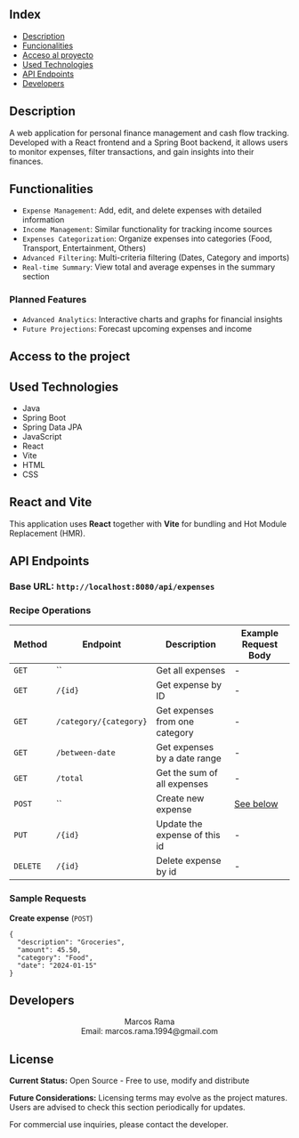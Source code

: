 
## Index

* [Description](#description)
* [Funcionalities](#functionalities)
* [Acceso al proyecto](#access-to-the-project)
* [Used Technologies](#used-technologies)
* [API Endpoints](#api-endpoints)
* [Developers](#developers)


## Description
A web application for personal finance management and cash flow tracking. Developed with a React frontend and a Spring Boot backend, it allows users to monitor expenses, filter transactions, and gain insights into their finances.

## Functionalities
- `Expense Management`: Add, edit, and delete expenses with detailed information
- `Income Management`: Similar functionality for tracking income sources
- `Expenses Categorization`: Organize expenses into categories (Food, Transport, Entertainment, Others)
- `Advanced Filtering`: Multi-criteria filtering (Dates, Category and imports)
- `Real-time Summary`: View total and average expenses in the summary section

### Planned Features
- `Advanced Analytics`: Interactive charts and graphs for financial insights
- `Future Projections`: Forecast upcoming expenses and income


## Access to the project


## Used Technologies
  * Java</br>
  * Spring Boot</br>
  * Spring Data JPA</br>
  * JavaScript</br>
  * React</br>
  * Vite</br>
  * HTML</br>
  * CSS</br>

## React and Vite
This application uses **React** together with **Vite** for bundling and Hot Module Replacement (HMR).

## API Endpoints

### Base URL: `http://localhost:8080/api/expenses`

### Recipe Operations

| Method | Endpoint              | Description                          | Example Request Body |
|--------|-----------------------|--------------------------------------|----------------------|
| `GET`  | ``            | Get all expenses                      | -                    |
| `GET`  | `/{id}`       | Get expense by ID                     | -                    |
| `GET`  | `/category/{category}`       | Get expenses from one category                     | -                    |
| `GET`  | `/between-date`       | Get expenses by a date range                   | -                    |
| `GET`  | `/total`       | Get the sum of all expenses                   | -                    |
| `POST` | ``            | Create new expense                    |  [See below](#-sample-requests)   |
| `PUT`  | `/{id}`       | Update the expense of this id              |-                    |
| `DELETE` | `/{id}`     | Delete expense by id                       | -                    |

###  Sample Requests

**Create expense** (`POST`)
```json:
{
  "description": "Groceries",
  "amount": 45.50,
  "category": "Food",
  "date": "2024-01-15"
}
```

## Developers

<div align= "center">Marcos Rama </div>
<div align= "center">Email: marcos.rama.1994@gmail.com</div>

## License

<div align="left">
  
**Current Status:** Open Source - Free to use, modify and distribute

**Future Considerations:** Licensing terms may evolve as the project matures. 
Users are advised to check this section periodically for updates.

For commercial use inquiries, please contact the developer.
</div>
